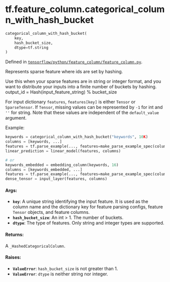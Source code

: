 <div itemscope itemtype="http://developers.google.com/ReferenceObject">
<meta itemprop="name" content="tf.feature_column.categorical_column_with_hash_bucket" />
</div>

# tf.feature_column.categorical_column_with_hash_bucket

``` python
categorical_column_with_hash_bucket(
    key,
    hash_bucket_size,
    dtype=tf.string
)
```



Defined in [`tensorflow/python/feature_column/feature_column.py`](https://www.tensorflow.org/code/tensorflow/python/feature_column/feature_column.py).

Represents sparse feature where ids are set by hashing.

Use this when your sparse features are in string or integer format, and you
want to distribute your inputs into a finite number of buckets by hashing.
output_id = Hash(input_feature_string) % bucket_size

For input dictionary `features`, `features[key]` is either `Tensor` or
`SparseTensor`. If `Tensor`, missing values can be represented by `-1` for int
and `''` for string. Note that these values are independent of the
`default_value` argument.

Example:

```python
keywords = categorical_column_with_hash_bucket("keywords", 10K)
columns = [keywords, ...]
features = tf.parse_example(..., features=make_parse_example_spec(columns))
linear_prediction = linear_model(features, columns)

# or
keywords_embedded = embedding_column(keywords, 16)
columns = [keywords_embedded, ...]
features = tf.parse_example(..., features=make_parse_example_spec(columns))
dense_tensor = input_layer(features, columns)
```

#### Args:

* <b>`key`</b>: A unique string identifying the input feature. It is used as the
    column name and the dictionary key for feature parsing configs, feature
    `Tensor` objects, and feature columns.
* <b>`hash_bucket_size`</b>: An int > 1. The number of buckets.
* <b>`dtype`</b>: The type of features. Only string and integer types are supported.


#### Returns:

  A `_HashedCategoricalColumn`.


#### Raises:

* <b>`ValueError`</b>: `hash_bucket_size` is not greater than 1.
* <b>`ValueError`</b>: `dtype` is neither string nor integer.